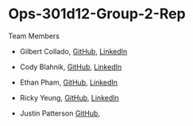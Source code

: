 # Ops-301d12-Group-2-Rep

Team Members

- Gilbert Collado, [GitHub](https://github.com/JapanesePlatano), [LinkedIn](https://www.linkedin.com/in/gilbert-collado-545099254/)

- Cody Blahnik, [GitHub](https://github.com/Cody354), [LinkedIn](https://www.linkedin.com/in/cody-blahnik-/)

- Ethan Pham, [GitHub](https://github.com/EthanPham03), [LinkedIn](https://www.linkedin.com/in/ethan-pham-8a9a622b3/)

- Ricky Yeung, [GitHub](https://github.com/RickyYeungCoding), [LinkedIn](https://www.linkedin.com/in/ricky-yeungg/)

- Justin Patterson [GitHub](https://github.com/JustinHero-XYZ), 
